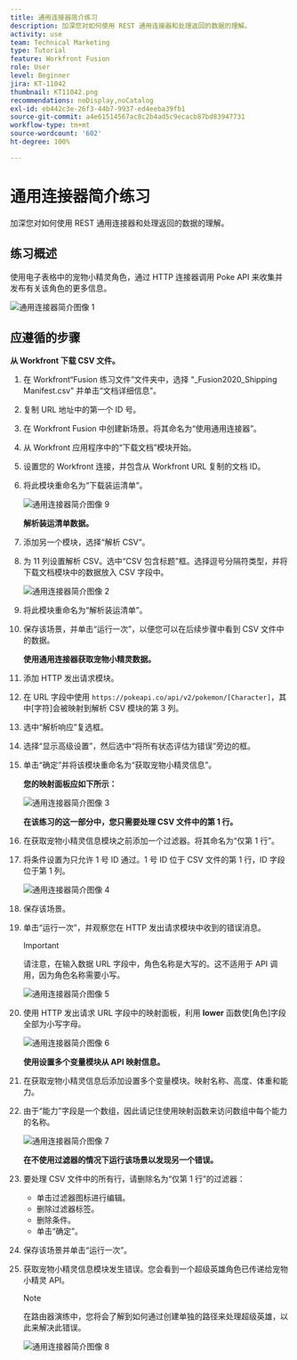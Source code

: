 ```yaml
---
title: 通用连接器简介练习
description: 加深您对如何使用 REST 通用连接器和处理返回的数据的理解。
activity: use
team: Technical Marketing
type: Tutorial
feature: Workfront Fusion
role: User
level: Beginner
jira: KT-11042
thumbnail: KT11042.png
recommendations: noDisplay,noCatalog
exl-id: eb442c3e-26f3-44b7-9937-ed4eeba39fb1
source-git-commit: a4e61514567ac8c2b4ad5c9ecacb87bd83947731
workflow-type: tm+mt
source-wordcount: '602'
ht-degree: 100%

---
```


# 通用连接器简介练习

加深您对如何使用 REST 通用连接器和处理返回的数据的理解。

## 练习概述

使用电子表格中的宠物小精灵角色，通过 HTTP 连接器调用 Poke API 来收集并发布有关该角色的更多信息。

![通用连接器简介图像 1](../12-exercises/assets/introduction-to-universal-connectors-walkthrough-1.png)

## 应遵循的步骤

**从 Workfront 下载 CSV 文件。**

1. 在 Workfront“Fusion 练习文件”文件夹中，选择 &quot;_Fusion2020_Shipping Manifest.csv&quot; 并单击“文档详细信息”。
1. 复制 URL 地址中的第一个 ID 号。
1. 在 Workfront Fusion 中创建新场景。将其命名为“使用通用连接器”。
1. 从 Workfront 应用程序中的“下载文档”模块开始。
1. 设置您的 Workfront 连接，并包含从 Workfront URL 复制的文档 ID。
1. 将此模块重命名为“下载装运清单”。

   ![通用连接器简介图像 9](../12-exercises/assets/introduction-to-universal-connectors-walkthrough-9.png)

   **解析装运清单数据。**

1. 添加另一个模块，选择“解析 CSV”。
1. 为 11 列设置解析 CSV。选中“CSV 包含标题”框。选择逗号分隔符类型，并将下载文档模块中的数据放入 CSV 字段中。

   ![通用连接器简介图像 2](../12-exercises/assets/introduction-to-universal-connectors-walkthrough-2.png)

1. 将此模块重命名为“解析装运清单”。
1. 保存该场景，并单击“运行一次”，以便您可以在后续步骤中看到 CSV 文件中的数据。

   **使用通用连接器获取宠物小精灵数据。**

1. 添加 HTTP 发出请求模块。
1. 在 URL 字段中使用 `https://pokeapi.co/api/v2/pokemon/[Character]`，其中[字符]会被映射到解析 CSV 模块的第 3 列。
1. 选中“解析响应”复选框。
1. 选择“显示高级设置”，然后选中“将所有状态评估为错误”旁边的框。
1. 单击“确定”并将该模块重命名为“获取宠物小精灵信息”。

   **您的映射面板应如下所示：**

   ![通用连接器简介图像 3](../12-exercises/assets/introduction-to-universal-connectors-walkthrough-3.png)

   **在该练习的这一部分中，您只需要处理 CSV 文件中的第 1 行。**

1. 在获取宠物小精灵信息模块之前添加一个过滤器。将其命名为“仅第 1 行”。
1. 将条件设置为只允许 1 号 ID 通过。1 号 ID 位于 CSV 文件的第 1 行，ID 字段位于第 1 列。

   ![通用连接器简介图像 4](../12-exercises/assets/introduction-to-universal-connectors-walkthrough-4.png)

1. 保存该场景。
1. 单击“运行一次”，并观察您在 HTTP 发出请求模块中收到的错误消息。

   >[!IMPORTANT]
   >
   >请注意，在输入数据 URL 字段中，角色名称是大写的。这不适用于 API 调用，因为角色名称需要小写。

   ![通用连接器简介图像 5](../12-exercises/assets/introduction-to-universal-connectors-walkthrough-5.png)

1. 使用 HTTP 发出请求 URL 字段中的映射面板，利用 **lower** 函数使[角色]字段全部为小写字母。

   ![通用连接器简介图像 6](../12-exercises/assets/introduction-to-universal-connectors-walkthrough-6.png)

   **使用设置多个变量模块从 API 映射信息。**

1. 在获取宠物小精灵信息后添加设置多个变量模块。映射名称、高度、体重和能力。
1. 由于“能力”字段是一个数组，因此请记住使用映射函数来访问数组中每个能力的名称。

   ![通用连接器简介图像 7](../12-exercises/assets/introduction-to-universal-connectors-walkthrough-7.png)

   **在不使用过滤器的情况下运行该场景以发现另一个错误。**

1. 要处理 CSV 文件中的所有行，请删除名为“仅第 1 行”的过滤器：

   + 单击过滤器图标进行编辑。
   + 删除过滤器标签。
   + 删除条件。
   + 单击“确定”。

1. 保存该场景并单击“运行一次”。
1. 获取宠物小精灵信息模块发生错误。您会看到一个超级英雄角色已传递给宠物小精灵 API。

   >[!NOTE]
   >
   >在路由器演练中，您将会了解到如何通过创建单独的路径来处理超级英雄，以此来解决此错误。

   ![通用连接器简介图像 8](../12-exercises/assets/introduction-to-universal-connectors-walkthrough-8.png)
